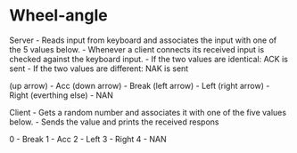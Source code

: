 # Wheel-angle

Server - Reads input from keyboard and associates the input with one of the 5 values below.
       - Whenever a client connects its received input is checked against the keyboard input.
       - If the two values are identical: ACK is sent
       - If the two values are different: NAK is sent

(up arrow) - Acc
(down arrow) - Break
(left arrow) - Left
(right arrow) - Right
(everthing else) - NAN

Client - Gets a random number and associates it with one of the five values below.
       - Sends the value and prints the received respons

0 - Break
1 - Acc
2 - Left
3 - Right
4 - NAN
